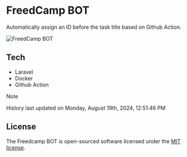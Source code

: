 # FreedCamp BOT

Automatically assign an ID before the task title based on Github Action.

![FreedCamp BOT](https://repository-images.githubusercontent.com/737932867/7d34798b-2680-471c-b089-a78a718d3d6a)

## Tech

- Laravel
- Docker
- Github Action

> [!NOTE]  
> History last updated on Monday, August 19th, 2024, 12:51:46 PM

## License

The Freedcamp BOT is open-sourced software licensed under the [MIT license](https://opensource.org/licenses/MIT).
